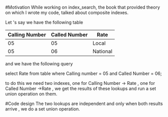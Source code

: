 #Motivation
While working on index_search, the book that provided theory on which I wrote my code,  talked about composite indexes.

Let 's say we have the following table

| Calling Number  | Called Number | Rate      |
| ------------- | --------------- |-----------|
| 05            | 05              | Local     |
| 05            | 06              | National  |

and we have the following query 

select Rate from table where Calling number = 05 and Called Number = 06;

to do this we need two indexes, one for Calling Number -> Rate , one for Called Number ->Rate , we get the results of these lookups
and run a set union operation on them.


#Code design
The two lookups are independent and only when both results arrive , we do a set union operation. 


